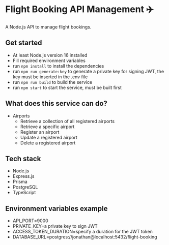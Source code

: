 # Flight Booking API Management ✈️

A Node.js API to manage flight bookings.

## Get started
- At least Node.js version 16 installed
- Fill required environment variables
- run `npm install` to install the dependencies
- run `npm run generate:key` to generate a private key for signing JWT, the key must be inserted in the .env file
- run `npm run build` to build the service
- run `npm start` to start the service, must be built first

## What does this service can do?
- Airports
  - Retrieve a collection of all registered airports
  - Retrieve a specific airport
  - Register an airport
  - Update a registered airport
  - Delete a registered airport

## Tech stack

- Node.js
- Express.js
- Prisma
- PostgreSQL
- TypeScript

## Environment variables example
- API_PORT=9000
- PRIVATE_KEY=a private key to sign JWT
- ACCESS_TOKEN_DURATION=specify a duration for the JWT token
- DATABASE_URL=postgres://jonathan@localhost:5432/flight-booking
